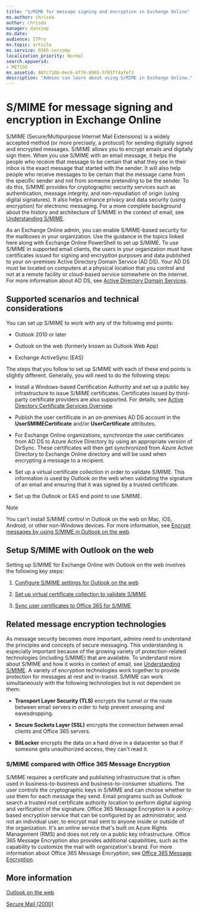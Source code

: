 ```yaml
---
title: "S/MIME for message signing and encryption in Exchange Online"
ms.author: chrisda
author: chrisda
manager: dansimp
ms.date:
audience: ITPro
ms.topic: article
ms.service: O365-seccomp
localization_priority: Normal
search.appverid:
- MET150
ms.assetid: 887c710b-0ec6-4ff0-8065-5f05f74afef3
description: "Admins can learn about using S/MIME in Exchange Online."
---
```


# S/MIME for message signing and encryption in Exchange Online

S/MIME (Secure/Multipurpose Internet Mail Extensions) is a widely accepted method (or more precisely, a protocol) for sending digitally signed and encrypted messages. S/MIME allows you to encrypt emails and digitally sign them. When you use S/MIME with an email message, it helps the people who receive that message to be certain that what they see in their inbox is the exact message that started with the sender. It will also help people who receive messages to be certain that the message came from the specific sender and not from someone pretending to be the sender. To do this, S/MIME provides for cryptographic security services such as authentication, message integrity, and non-repudiation of origin (using digital signatures). It also helps enhance privacy and data security (using encryption) for electronic messaging. For a more complete background about the history and architecture of S/MIME in the context of email, see [Understanding S/MIME](https://go.microsoft.com/fwlink/?LinkID=393948).

As an Exchange Online admin, you can enable S/MIME-based security for the mailboxes in your organization. Use the guidance in the topics linked here along with Exchange Online PowerShell to set up S/MIME. To use S/MIME in supported email clients, the users in your organization must have certificates issued for signing and encryption purposes and data published to your on-premises Active Directory Domain Service (AD DS). Your AD DS must be located on computers at a physical location that you control and not at a remote facility or cloud-based service somewhere on the internet. For more information about AD DS, see [Active Directory Domain Services](https://go.microsoft.com/fwlink/?LinkID=394064).

## Supported scenarios and technical considerations

You can set up S/MIME to work with any of the following end points:

- Outlook 2010 or later

- Outlook on the web (formerly known as Outlook Web App)

- Exchange ActiveSync (EAS)

The steps that you follow to set up S/MIME with each of these end points is slightly different. Generally, you will need to do the following steps:

- Install a Windows-based Certification Authority and set up a public key infrastructure to issue S/MIME certificates. Certificates issued by third-party certificate providers are also supported. For details, see [Active Directory Certificate Services Overview](https://technet.microsoft.com/library/hh831740.aspx).

- Publish the user certificate in an on-premises AD DS account in the **UserSMIMECertificate** and/or **UserCertificate** attributes.

- For Exchange Online organizations, synchronize the user certificates from AD DS to Azure Active Directory by using an appropriate version of DirSync. These certificates will then get synchronized from Azure Active Directory to Exchange Online directory and will be used when encrypting a message to a recipient.

- Set up a virtual certificate collection in order to validate S/MIME. This information is used by Outlook on the web when validating the signature of an email and ensuring that it was signed by a trusted certificate.

- Set up the Outlook or EAS end point to use S/MIME.

> [!NOTE]
> You can't install S/MIME control in Outlook on the web on Mac, iOS, Android, or other non-Windows devices. For more information, see [Encrypt messages by using S/MIME in Outlook on the web](https://support.office.com/article/878c79fc-7088-4b39-966f-14512658f480).

## Setup S/MIME with Outlook on the web

Setting up S/MIME for Exchange Online with Outlook on the web involves the following key steps:

1. [Configure S/MIME settings for Outlook on the web](configure-s-mime-settings-for-outlook-web-app.md)

2. [Set up virtual certificate collection to validate S/MIME](set-up-virtual-certificate-collection-to-validate-s-mime.md)

3. [Sync user certificates to Office 365 for S/MIME](sync-user-certificates-to-office-365-for-s-mime.md)

## Related message encryption technologies

As message security becomes more important, admins need to understand the principles and concepts of secure messaging. This understanding is especially important because of the growing variety of protection-related technologies (including S/MIME) that are available. To understand more about S/MIME and how it works in context of email, see [Understanding S/MIME](https://go.microsoft.com/fwlink/?LinkID=393948). A variety of encryption technologies work together to provide protection for messages at rest and in-transit. S/MIME can work simultaneously with the following technologies but is not dependent on them:

- **Transport Layer Security (TLS)** encrypts the tunnel or the route between email servers in order to help prevent snooping and eavesdropping.

- **Secure Sockets Layer (SSL)** encrypts the connection between email clients and Office 365 servers.

- **BitLocker** encrypts the data on a hard drive in a datacenter so that if someone gets unauthorized access, they can't read it.

### S/MIME compared with Office 365 Message Encryption

S/MIME requires a certificate and publishing infrastructure that is often used in business-to-business and business-to-consumer situations. The user controls the cryptographic keys in S/MIME and can choose whether to use them for each message they send. Email programs such as Outlook search a trusted root certificate authority location to perform digital signing and verification of the signature. Office 365 Message Encryption is a policy-based encryption service that can be configured by an administrator, and not an individual user, to encrypt mail sent to anyone inside or outside of the organization. It's an online service that's built on Azure Rights Management (RMS) and does not rely on a public key infrastructure. Office 365 Message Encryption also provides additional capabilities, such as the capability to customize the mail with organization's brand. For more information about Office 365 Message Encryption, see [Office 365 Message Encryption](https://go.microsoft.com/fwlink/?LinkID=392525).

## More information

[Outlook on the web](http://technet.microsoft.com/library/3814b665-01e8-4881-9a44-163f14789ee4.aspx)

[Secure Mail (2000)](https://technet.microsoft.com/library/cc962043.aspx)
